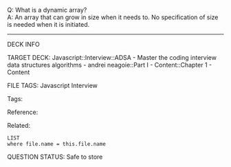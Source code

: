 Q: What is a dynamic array?  
A: An array that can grow in size when it needs to. No specification of size is needed when it is initiated.
<!--ID: 1690376047017-->

---

DECK INFO

TARGET DECK: Javascript::Interview::ADSA - Master the coding interview data structures algorithms - andrei neagoie::Part I - Content::Chapter 1 - Content

FILE TAGS: Javascript Interview

Tags:

Reference:

Related:

```dataview
LIST
where file.name = this.file.name
```

QUESTION STATUS: Safe to store